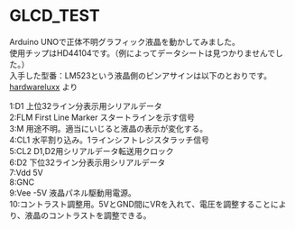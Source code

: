 GLCD_TEST
===================
Arduino UNOで正体不明グラフィック液晶を動かしてみました。  
使用チップはHD44104です。（例によってデータシートは見つかりませんでした。）  
入手した型番：LM523という液晶側のピンアサインは以下のとおりです。  
[hardwareluxx](http://www.hardwareluxx.de/community/f141/serielles-lcd-ansteuern-hitachi-lm200-72514-print.html "hardwareluxx")
より  
  
1:D1 上位32ライン分表示用シリアルデータ  
2:FLM First Line Marker スタートラインを示す信号  
3:M 用途不明。適当にいじると液晶の表示が変化する。  
4:CL1 水平割り込み。1ラインシフトレジスタラッチ信号  
5:CL2 D1,D2用シリアルデータ転送用クロック  
6:D2 下位32ライン分表示用シリアルデータ  
7:Vdd 5V  
8:GNC  
9:Vee -5V 液晶パネル駆動用電源。  
10:コントラスト調整用。5VとGND間にVRを入れて、電圧を調整することにより、液晶のコントラストを調整できる。  


